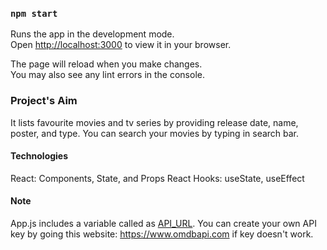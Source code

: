 ### `npm start`

Runs the app in the development mode.\
Open [http://localhost:3000](http://localhost:3000) to view it in your browser.

The page will reload when you make changes.\
You may also see any lint errors in the console.

### Project's Aim

It lists favourite movies and tv series by providing release date, name, poster, and type. You can search your movies by typing in search bar.

 
#### Technologies

React: Components, State, and Props
React Hooks: useState, useEffect

#### Note

App.js includes a variable called as [API_URL](src/App.js). You can create your own API key by going this website: https://www.omdbapi.com if key doesn't work.